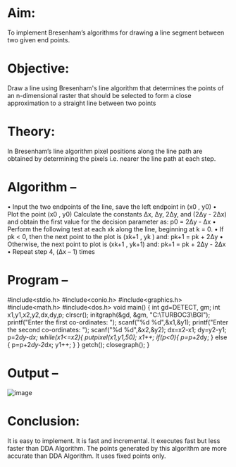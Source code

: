 # Aim: 
To implement Bresenham’s algorithms for drawing a line segment between two given
end points.

# Objective:
Draw a line using Bresenham&#39;s line algorithm that determines the points of an n-dimensional
raster that should be selected to form a close approximation to a straight line between two
points

# Theory:
In Bresenham’s line algorithm pixel positions along the line path are obtained by determining
the pixels i.e. nearer the line path at each step.

# Algorithm –
•	Input the two endpoints of the line, save the left endpoint in (x0 , y0) 
•	Plot the point (x0 , y0) Calculate the constants Δx, Δy, 2Δy, and (2Δy - 2Δx) and obtain the first value for the decision parameter as: p0 = 2Δy - Δx 
•	Perform the following test at each xk along the line, beginning at k = 0. 
•	If pk < 0, then the next point to the plot is (xk+1 ,  yk ) and: pk+1 = pk + 2Δy 
•	Otherwise, the next point to plot is (xk+1 , yk+1) and: pk+1 = pk + 2Δy - 2Δx 
•	Repeat step 4, (Δx – 1) times

# Program –
#include<stdio.h>
#include<conio.h>
#include<graphics.h>
#include<math.h>
#include<dos.h>
void main()
{
 int gd=DETECT, gm;
 int x1,y1,x2,y2,dx,dy,p;
 clrscr();
 initgraph(&gd, &gm, "C:\\TURBOC3\\BGI");
 printf("Enter the first co-ordinates: ");
 scanf("%d %d",&x1,&y1);
 printf("Enter the second co-ordinates: ");
 scanf("%d %d",&x2,&y2);
 dx=x2-x1;
 dy=y2-y1;
 p=2*dy-dx;
while(x1<=x2){
 putpixel(x1,y1,50);
 x1++;
 if(p<0){
 p=p+2*dy;
 }
else
{
p=p+2*dy-2*dx;
y1++;
}
}
getch();
closegraph();
}

# Output –
 ![image](https://github.com/abandonedmonk/CG/assets/66255580/bd344b58-3b5c-4221-9915-263b26b76b32)


# Conclusion: 
It is easy to implement. It is fast and incremental. It executes fast but less faster than DDA Algorithm. The points generated by this algorithm are more accurate than DDA Algorithm. It uses fixed points only.

